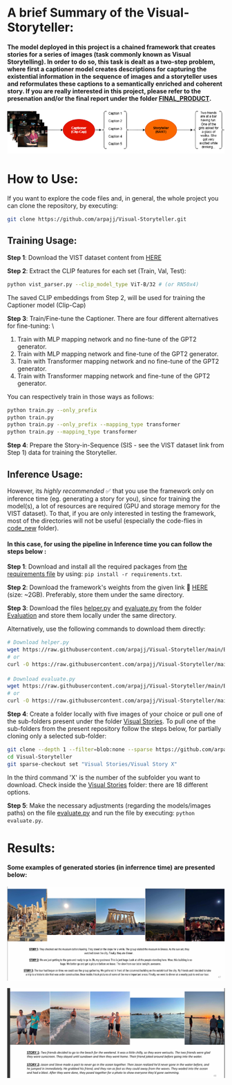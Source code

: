 # A brief Summary of the Visual-Storyteller:

#### The model deployed in this project is a chained framework that creates stories for a series of images (task commonly known as Visual Storytelling). In order to do so, this task is dealt as a two-step problem, where first a captioner model creates descriptions for capturing the existential information in the sequence of images and a storyteller uses and reformulates these captions to a semantically enriched and coherent story. If you are really interested in this project, please refer to the presenation and/or the final report under the folder [FINAL_PRODUCT](./FINAL_PRODUCT).

![My Image](Images/Model_diagram.png)

# How to Use:

If you want to explore the code files and, in general, the whole project you can clone the repository, by executing: 
```bash 
git clone https://github.com/arpajj/Visual-Storyteller.git
```
## Training Usage:
__Step 1__: Download the VIST dataset content from [HERE](https://visionandlanguage.net/VIST/dataset.html)

__Step 2__: Extract the CLIP features for each set (Train, Val, Test):
```bash
python vist_parser.py --clip_model_type ViT-B/32 # (or RN50x4)
```
The saved CLIP embeddings from Step 2, will be used for training the Captioner model (Clip-Cap)

__Step 3__: Train/Fine-tune the Captioner. There are four different alternatives for fine-tuning: \\
1) Train with MLP mapping network and no fine-tune of the GPT2 generator.
2) Train with MLP mapping network and fine-tune of the GPT2 generator.
3) Train with Transformer mapping network and no fine-tune of the GPT2 generator.
4) Train with Transformer mapping network and fine-tune of the GPT2 generator.

You can respectively train in those ways as follows:
```bash
python train.py --only_prefix
python train.py
python train.py --only_prefix --mapping_type transformer
python train.py --mapping_type transformer
```
__Step 4__: Prepare the Story-in-Sequence (SIS - see the VIST dataset link from Step 1) data for training the Storyteller. 

## Inference Usage: 

However, its _highly recommended_ ✅ that you use the framework only on inference time (eg. generating a story for you), since for training the model(s), a lot of resources are required (GPU and storage memory for the VIST dataset). To that, if you are only interested in testing the framework, most of the directories will not be useful (especially the code-flies in [code_new](./code_new) folder).

#### In this case, for using the pipeline in Inference time you can follow the steps below : 

__Step 1__: Download and install all the required packages from [the requirements file](./requirements.txt) by using: `pip install -r requirements.txt`.

__Step 2__: Download the framework's weights from the given link 🔗 [HERE](https://drive.google.com/drive/folders/1PJ65Y_VKar-HQDIHFr4aePVQWU8twZsL?usp=drive_link) (size: ~2GB). 
Preferably, store them under the same directory.

__Step 3__: Download the files [helper.py](./Evaluation/helper.py) and [evaluate.py](./Evaluation/evaluate.py) from the folder [Evaluation](./Evaluation) and store them locally under the same directory. 

Alternatively, use the following commands to download them directly:

```bash
# Download helper.py
wget https://raw.githubusercontent.com/arpajj/Visual-Storyteller/main/Evaluation/helper.py
# or
curl -O https://raw.githubusercontent.com/arpajj/Visual-Storyteller/main/Evaluation/helper.py

# Download evaluate.py
wget https://raw.githubusercontent.com/arpajj/Visual-Storyteller/main/Evaluation/evaluate.py
# or
curl -O https://raw.githubusercontent.com/arpajj/Visual-Storyteller/main/Evaluation/evaluate.py
```

__Step 4__: Create a folder locally with five images of your choice or pull one of the sub-folders present under the folder [Visual Stories](https://github.com/arpajj/Visual-Storyteller/tree/main/Visual%20Stories). To pull one of the sub-folders from the present repository follow the steps below, for partially cloning only a selected sub-folder:

```bash
git clone --depth 1 --filter=blob:none --sparse https://github.com/arpajj/Visual-Storyteller.git
cd Visual-Storyteller
git sparse-checkout set "Visual Stories/Visual Story X"
```

In the third command 'X' is the number of the subfolder you want to download. Check inside the [Visual Stories](https://github.com/arpajj/Visual-Storyteller/tree/main/Visual%20Stories) folder: there are 18 different options.

__Step 5__: Make the necessary adjustments (regarding the models/images paths) on the file [evaluate.py](./Evaluation/evaluate.py) and run the file by executing: `python evaluate.py`.


# Results: 

#### Some examples of generated stories (in inferrence time) are presented below: 

![My Image](Images/Story_example.png)

![My Image](Images/Story_example_2.png)


